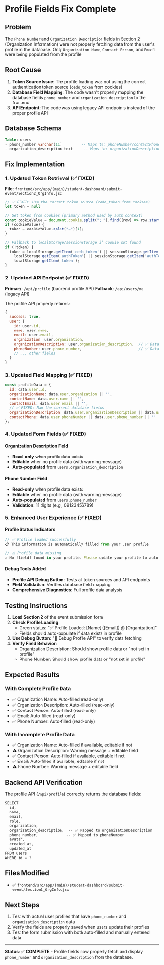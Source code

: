 # Profile Fields Fix Complete

## Problem
The `Phone Number` and `Organization Description` fields in Section 2 (Organization Information) were not properly fetching data from the user's profile in the database. Only `Organization Name`, `Contact Person`, and `Email` were being populated from the profile.

## Root Cause
1. **Token Source Issue**: The profile loading was not using the correct authentication token source (`cedo_token` from cookies)
2. **Database Field Mapping**: The code wasn't properly mapping the database fields `phone_number` and `organization_description` to the frontend
3. **API Endpoint**: The code was using legacy API endpoints instead of the proper profile API

## Database Schema
```sql
Table: users
- phone_number varchar(11)         -- Maps to: phoneNumber/contactPhone
- organization_description text     -- Maps to: organizationDescription
```

## Fix Implementation

### 1. Updated Token Retrieval (✅ FIXED)
**File**: `frontend/src/app/(main)/student-dashboard/submit-event/Section2_OrgInfo.jsx`

```javascript
// ✅ FIXED: Use the correct token source (cedo_token from cookies)
let token = null;

// Get token from cookies (primary method used by auth context)
const cookieValue = document.cookie.split("; ").find((row) => row.startsWith("cedo_token="));
if (cookieValue) {
  token = cookieValue.split("=")[1];
}

// Fallback to localStorage/sessionStorage if cookie not found
if (!token) {
  token = localStorage.getItem('cedo_token') || sessionStorage.getItem('cedo_token') ||
    localStorage.getItem('authToken') || sessionStorage.getItem('authToken') ||
    localStorage.getItem('token');
}
```

### 2. Updated API Endpoint (✅ FIXED)
**Primary**: `/api/profile` (backend profile API)
**Fallback**: `/api/users/me` (legacy API)

The profile API properly returns:
```javascript
{
  success: true,
  user: {
    id: user.id,
    name: user.name,
    email: user.email,
    organization: user.organization,
    organizationDescription: user.organization_description,  // ✅ Database field
    phoneNumber: user.phone_number,                          // ✅ Database field
    // ... other fields
  }
}
```

### 3. Updated Field Mapping (✅ FIXED)
```javascript
const profileData = {
  id: data.user.id,
  organizationName: data.user.organization || '',
  contactName: data.user.name || '',
  contactEmail: data.user.email || '',
  // ✅ FIXED: Map the correct database fields
  organizationDescription: data.user.organizationDescription || data.user.organization_description || '',
  contactPhone: data.user.phoneNumber || data.user.phone_number || ''
};
```

### 4. Updated Form Fields (✅ FIXED)

#### Organization Description Field
- **Read-only** when profile data exists
- **Editable** when no profile data (with warning message)
- **Auto-populated** from `users.organization_description`

#### Phone Number Field  
- **Read-only** when profile data exists
- **Editable** when no profile data (with warning message)
- **Auto-populated** from `users.phone_number`
- **Validation**: 11 digits (e.g., 09123456789)

### 5. Enhanced User Experience (✅ FIXED)

#### Profile Status Indicators
```javascript
// ✅ Profile loaded successfully
📋 This information is automatically filled from your user profile

// ⚠️ Profile data missing
⚠️ No [field] found in your profile. Please update your profile to auto-fill this field.
```

#### Debug Tools Added
- **Profile API Debug Button**: Tests all token sources and API endpoints
- **Field Validation**: Verifies database field mapping
- **Comprehensive Diagnostics**: Full profile data analysis

## Testing Instructions

1. **Load Section 2** of the event submission form
2. **Check Profile Loading**:
   - Green status: "✅ Profile Loaded: [Name] ([Email]) @ [Organization]"
   - Fields should auto-populate if data exists in profile
3. **Use Debug Button**: "👤 Debug Profile API" to verify data fetching
4. **Verify Field Behavior**:
   - Organization Description: Should show profile data or "not set in profile"
   - Phone Number: Should show profile data or "not set in profile"

## Expected Results

### With Complete Profile Data
- ✅ Organization Name: Auto-filled (read-only)
- ✅ Organization Description: Auto-filled (read-only) 
- ✅ Contact Person: Auto-filled (read-only)
- ✅ Email: Auto-filled (read-only)
- ✅ Phone Number: Auto-filled (read-only)

### With Incomplete Profile Data
- ✅ Organization Name: Auto-filled if available, editable if not
- ⚠️ Organization Description: Warning message + editable field
- ✅ Contact Person: Auto-filled if available, editable if not  
- ✅ Email: Auto-filled if available, editable if not
- ⚠️ Phone Number: Warning message + editable field

## Backend API Verification

The profile API (`/api/profile`) correctly returns the database fields:
```javascript
SELECT 
  id, 
  name, 
  email, 
  role, 
  organization, 
  organization_description,  -- ✅ Mapped to organizationDescription
  phone_number,             -- ✅ Mapped to phoneNumber
  avatar,
  created_at,
  updated_at
FROM users 
WHERE id = ?
```

## Files Modified
- ✅ `frontend/src/app/(main)/student-dashboard/submit-event/Section2_OrgInfo.jsx`

## Next Steps
1. Test with actual user profiles that have `phone_number` and `organization_description` data
2. Verify the fields are properly saved when users update their profiles
3. Test the form submission with both auto-filled and manually entered data

---

**Status**: ✅ **COMPLETE** - Profile fields now properly fetch and display `phone_number` and `organization_description` from the database. 